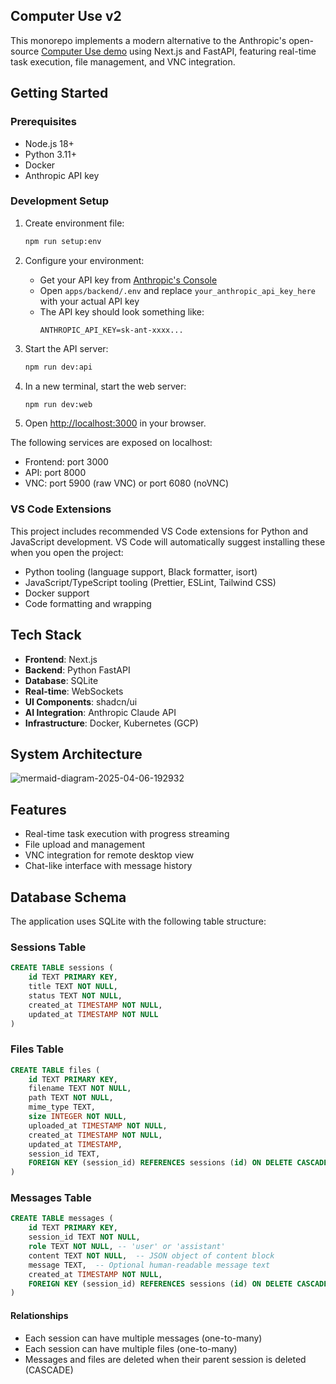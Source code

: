 ## Computer Use v2

This monorepo implements a modern alternative to the Anthropic's open-source [Computer Use demo](https://github.com/anthropics/anthropic-quickstarts/tree/main/computer-use-demo) using Next.js and FastAPI, featuring real-time task execution, file management, and VNC integration.

## Getting Started

### Prerequisites

- Node.js 18+
- Python 3.11+
- Docker
- Anthropic API key

### Development Setup

1. Create environment file:

   ```bash
   npm run setup:env
   ```

2. Configure your environment:

   - Get your API key from [Anthropic's Console](https://console.anthropic.com)
   - Open `apps/backend/.env` and replace `your_anthropic_api_key_here` with your actual API key
   - The API key should look something like:
     ```env
     ANTHROPIC_API_KEY=sk-ant-xxxx...
     ```

3. Start the API server:

   ```bash
   npm run dev:api
   ```

4. In a new terminal, start the web server:

   ```bash
   npm run dev:web
   ```

5. Open [http://localhost:3000](http://localhost:3000) in your browser.

The following services are exposed on localhost:

- Frontend: port 3000
- API: port 8000
- VNC: port 5900 (raw VNC) or port 6080 (noVNC)

### VS Code Extensions

This project includes recommended VS Code extensions for Python and JavaScript development. VS Code will automatically suggest installing these when you open the project:

- Python tooling (language support, Black formatter, isort)
- JavaScript/TypeScript tooling (Prettier, ESLint, Tailwind CSS)
- Docker support
- Code formatting and wrapping

## Tech Stack

- **Frontend**: Next.js
- **Backend**: Python FastAPI
- **Database**: SQLite
- **Real-time**: WebSockets
- **UI Components**: shadcn/ui
- **AI Integration**: Anthropic Claude API
- **Infrastructure**: Docker, Kubernetes (GCP)

## System Architecture

![mermaid-diagram-2025-04-06-192932](https://github.com/user-attachments/assets/5260e56e-8e28-4420-9aae-d58433b275df)

## Features

- Real-time task execution with progress streaming
- File upload and management
- VNC integration for remote desktop view
- Chat-like interface with message history

## Database Schema

The application uses SQLite with the following table structure:

### Sessions Table

```sql
CREATE TABLE sessions (
    id TEXT PRIMARY KEY,
    title TEXT NOT NULL,
    status TEXT NOT NULL,
    created_at TIMESTAMP NOT NULL,
    updated_at TIMESTAMP NOT NULL
)
```

### Files Table

```sql
CREATE TABLE files (
    id TEXT PRIMARY KEY,
    filename TEXT NOT NULL,
    path TEXT NOT NULL,
    mime_type TEXT,
    size INTEGER NOT NULL,
    uploaded_at TIMESTAMP NOT NULL,
    created_at TIMESTAMP NOT NULL,
    updated_at TIMESTAMP,
    session_id TEXT,
    FOREIGN KEY (session_id) REFERENCES sessions (id) ON DELETE CASCADE
)
```

### Messages Table

```sql
CREATE TABLE messages (
    id TEXT PRIMARY KEY,
    session_id TEXT NOT NULL,
    role TEXT NOT NULL, -- 'user' or 'assistant'
    content TEXT NOT NULL,  -- JSON object of content block
    message TEXT,  -- Optional human-readable message text
    created_at TIMESTAMP NOT NULL,
    FOREIGN KEY (session_id) REFERENCES sessions (id) ON DELETE CASCADE
)
```

#### Relationships

- Each session can have multiple messages (one-to-many)
- Each session can have multiple files (one-to-many)
- Messages and files are deleted when their parent session is deleted (CASCADE)
